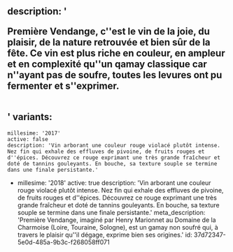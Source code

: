 description: '<p>Première Vendange, c''est le vin de la joie, du plaisir, de la nature retrouvée et bien sûr de la fête. Ce vin est plus riche en couleur, en ampleur et en complexité qu''un qamay classique car n''ayant pas de&nbsp;soufre, toutes les levures ont pu fermenter et s''exprimer.<br><br></p>'
variants:
  -
    millesime: '2017'
    active: false
    description: 'Vin arborant une couleur rouge violacé plutôt intense. Nez fin qui exhale des effluves de pivoine, de fruits rouges et d''épices. Découvrez ce rouge exprimant une très grande fraîcheur et doté de tannins gouleyants. En bouche, sa texture souple se termine dans une finale persistante.'
  -
    millesime: '2018'
    active: true
    description: 'Vin arborant une couleur rouge violacé plutôt intense. Nez fin qui exhale des effluves de pivoine, de fruits rouges et d''épices. Découvrez ce rouge exprimant une très grande fraîcheur et doté de tannins gouleyants. En bouche, sa texture souple se termine dans une finale persistante.'
meta_description: 'Première Vendange, imaginé par Henry Marionnet au Domaine de la Charmoise (Loire, Touraine, Sologne), est un gamay non soufré qui, à travers le plaisir qu''il dégage, exprime bien ses origines.'
id: 37d72347-5e0d-485a-9b3c-f268058ff071
